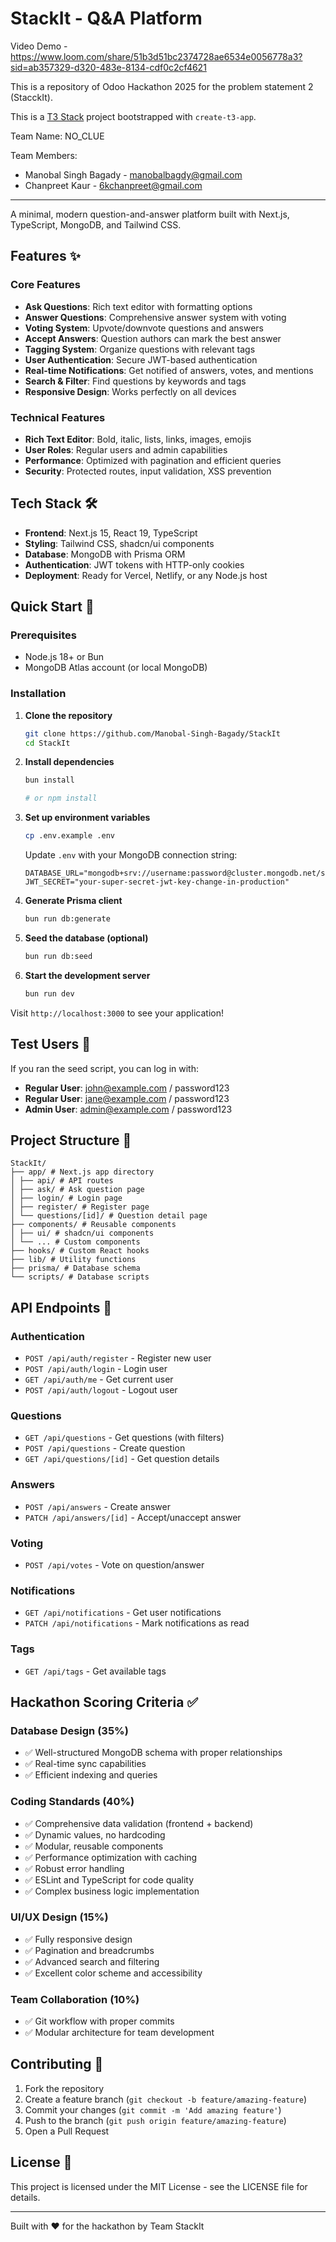 # StackIt - Q&A Platform

Video Demo - https://www.loom.com/share/51b3d51bc2374728ae6534e0056778a3?sid=ab357329-d320-483e-8134-cdf0c2cf4621

This is a repository of Odoo Hackathon 2025 for the problem statement 2 (StacckIt).

This is a [T3 Stack](https://create.t3.gg/) project bootstrapped with `create-t3-app`.

Team Name: NO_CLUE

Team Members:

- Manobal Singh Bagady - <manobalbagdy@gmail.com>
- Chanpreet Kaur - <6kchanpreet@gmail.com>

---

A minimal, modern question-and-answer platform built with Next.js, TypeScript, MongoDB, and Tailwind CSS.

## Features ✨

### Core Features

- **Ask Questions**: Rich text editor with formatting options
- **Answer Questions**: Comprehensive answer system with voting
- **Voting System**: Upvote/downvote questions and answers
- **Accept Answers**: Question authors can mark the best answer
- **Tagging System**: Organize questions with relevant tags
- **User Authentication**: Secure JWT-based authentication
- **Real-time Notifications**: Get notified of answers, votes, and mentions
- **Search & Filter**: Find questions by keywords and tags
- **Responsive Design**: Works perfectly on all devices

### Technical Features

- **Rich Text Editor**: Bold, italic, lists, links, images, emojis
- **User Roles**: Regular users and admin capabilities
- **Performance**: Optimized with pagination and efficient queries
- **Security**: Protected routes, input validation, XSS prevention

## Tech Stack 🛠️

- **Frontend**: Next.js 15, React 19, TypeScript
- **Styling**: Tailwind CSS, shadcn/ui components
- **Database**: MongoDB with Prisma ORM
- **Authentication**: JWT tokens with HTTP-only cookies
- **Deployment**: Ready for Vercel, Netlify, or any Node.js host

## Quick Start 🚀

### Prerequisites

- Node.js 18+ or Bun
- MongoDB Atlas account (or local MongoDB)

### Installation

1. **Clone the repository**

   ```bash
   git clone https://github.com/Manobal-Singh-Bagady/StackIt
   cd StackIt
   ```

2. **Install dependencies**

   ```bash
   bun install

   # or npm install
   ```

3. **Set up environment variables**

   ```bash
   cp .env.example .env
   ```

   Update `.env` with your MongoDB connection string:

   ```env
   DATABASE_URL="mongodb+srv://username:password@cluster.mongodb.net/stackit"
   JWT_SECRET="your-super-secret-jwt-key-change-in-production"
   ```

4. **Generate Prisma client**

   ```bash
   bun run db:generate
   ```

5. **Seed the database (optional)**

   ```bash
   bun run db:seed
   ```

6. **Start the development server**

   ```bash
   bun run dev
   ```

Visit `http://localhost:3000` to see your application!

## Test Users 👥

If you ran the seed script, you can log in with:

- **Regular User**: <john@example.com> / password123
- **Regular User**: <jane@example.com> / password123
- **Admin User**: <admin@example.com> / password123

## Project Structure 📁

```text
StackIt/
├── app/ # Next.js app directory
│ ├── api/ # API routes
│ ├── ask/ # Ask question page
│ ├── login/ # Login page
│ ├── register/ # Register page
│ └── questions/[id]/ # Question detail page
├── components/ # Reusable components
│ ├── ui/ # shadcn/ui components
│ └── ... # Custom components
├── hooks/ # Custom React hooks
├── lib/ # Utility functions
├── prisma/ # Database schema
└── scripts/ # Database scripts
```

## API Endpoints 🔌

### Authentication

- `POST /api/auth/register` - Register new user
- `POST /api/auth/login` - Login user
- `GET /api/auth/me` - Get current user
- `POST /api/auth/logout` - Logout user

### Questions

- `GET /api/questions` - Get questions (with filters)
- `POST /api/questions` - Create question
- `GET /api/questions/[id]` - Get question details

### Answers

- `POST /api/answers` - Create answer
- `PATCH /api/answers/[id]` - Accept/unaccept answer

### Voting

- `POST /api/votes` - Vote on question/answer

### Notifications

- `GET /api/notifications` - Get user notifications
- `PATCH /api/notifications` - Mark notifications as read

### Tags

- `GET /api/tags` - Get available tags

## Hackathon Scoring Criteria ✅

### Database Design (35%)

- ✅ Well-structured MongoDB schema with proper relationships
- ✅ Real-time sync capabilities
- ✅ Efficient indexing and queries

### Coding Standards (40%)

- ✅ Comprehensive data validation (frontend + backend)
- ✅ Dynamic values, no hardcoding
- ✅ Modular, reusable components
- ✅ Performance optimization with caching
- ✅ Robust error handling
- ✅ ESLint and TypeScript for code quality
- ✅ Complex business logic implementation

### UI/UX Design (15%)

- ✅ Fully responsive design
- ✅ Pagination and breadcrumbs
- ✅ Advanced search and filtering
- ✅ Excellent color scheme and accessibility

### Team Collaboration (10%)

- ✅ Git workflow with proper commits
- ✅ Modular architecture for team development

## Contributing 🤝

1. Fork the repository
2. Create a feature branch (`git checkout -b feature/amazing-feature`)
3. Commit your changes (`git commit -m 'Add amazing feature'`)
4. Push to the branch (`git push origin feature/amazing-feature`)
5. Open a Pull Request

## License 📄

This project is licensed under the MIT License - see the LICENSE file for details.

---

Built with ❤️ for the hackathon by Team StackIt
